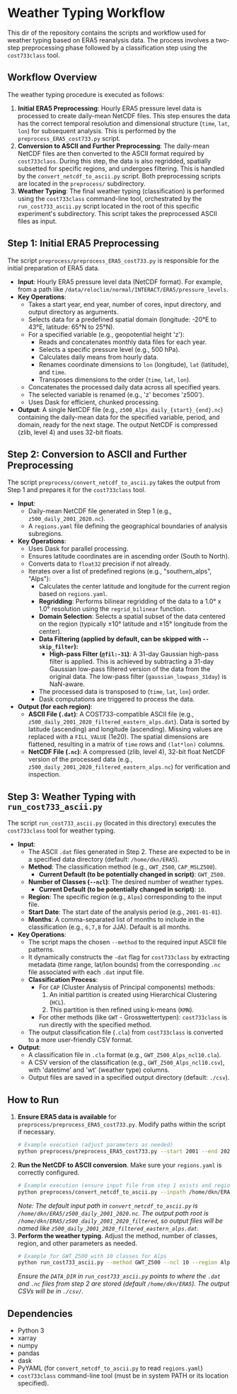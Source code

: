 # Weather Typing Workflow

This dir of the repository contains the scripts and workflow used for weather typing based on ERA5 reanalysis data. The process involves a two-step preprocessing phase followed by a classification step using the `cost733class` tool.

## Workflow Overview

The weather typing procedure is executed as follows:

1.  **Initial ERA5 Preprocessing**: Hourly ERA5 pressure level data is processed to create daily-mean NetCDF files. This step ensures the data has the correct temporal resolution and dimensional structure (`time`, `lat`, `lon`) for subsequent analysis. This is performed by the `preprocess_ERA5_cost733.py` script.
2.  **Conversion to ASCII and Further Preprocessing**: The daily-mean NetCDF files are then converted to the ASCII format required by `cost733class`. During this step, the data is also regridded, spatially subsetted for specific regions, and undergoes filtering. This is handled by the `convert_netcdf_to_ascii.py` script. Both preprocessing scripts are located in the `preprocess/` subdirectory.
3.  **Weather Typing**: The final weather typing (classification) is performed using the `cost733class` command-line tool, orchestrated by the `run_cost733_ascii.py` script located in the root of this specific experiment's subdirectory. This script takes the preprocessed ASCII files as input.

## Step 1: Initial ERA5 Preprocessing

The script `preprocess/preprocess_ERA5_cost733.py` is responsible for the initial preparation of ERA5 data.

* **Input**: Hourly ERA5 pressure level data (NetCDF format). For example, from a path like `/data/reloclim/normal/INTERACT/ERA5/pressure_levels`.
* **Key Operations**:
    * Takes a start year, end year, number of cores, input directory, and output directory as arguments.
    * Selects data for a predefined spatial domain (longitude: -20°E to 43°E, latitude: 65°N to 25°N).
    * For a specified variable (e.g., geopotential height 'z'):
        * Reads and concatenates monthly data files for each year.
        * Selects a specific pressure level (e.g., 500 hPa).
        * Calculates daily means from hourly data.
        * Renames coordinate dimensions to `lon` (longitude), `lat` (latitude), and `time`.
        * Transposes dimensions to the order (`time`, `lat`, `lon`).
    * Concatenates the processed daily data across all specified years.
    * The selected variable is renamed (e.g., 'z' becomes 'z500').
    * Uses Dask for efficient, chunked processing.
* **Output**: A single NetCDF file (e.g., `z500_Alps_daily_{start}_{end}.nc`) containing the daily-mean data for the specified variable, period, and domain, ready for the next stage. The output NetCDF is compressed (zlib, level 4) and uses 32-bit floats.

## Step 2: Conversion to ASCII and Further Preprocessing

The script `preprocess/convert_netcdf_to_ascii.py` takes the output from Step 1 and prepares it for the `cost733class` tool.

* **Input**:
    * Daily-mean NetCDF file generated in Step 1 (e.g., `z500_daily_2001_2020.nc`).
    * A `regions.yaml` file defining the geographical boundaries of analysis subregions.
* **Key Operations**:
    * Uses Dask for parallel processing.
    * Ensures latitude coordinates are in ascending order (South to North).
    * Converts data to `float32` precision if not already.
    * Iterates over a list of predefined regions (e.g., "southern_alps", "Alps"):
        * Calculates the center latitude and longitude for the current region based on `regions.yaml`.
        * **Regridding**: Performs bilinear regridding of the data to a 1.0° x 1.0° resolution using the `regrid_bilinear` function.
        * **Domain Selection**: Selects a spatial subset of the data centered on the region (typically ±10° latitude and ±15° longitude from the center).
        * **Data Filtering (applied by default, can be skipped with `--skip_filter`):**
            * **High-pass Filter (`@fil:-31`)**: A 31-day Gaussian high-pass filter is applied. This is achieved by subtracting a 31-day Gaussian low-pass filtered version of the data from the original data. The low-pass filter (`gaussian_lowpass_31day`) is NaN-aware.
        * The processed data is transposed to (`time`, `lat`, `lon`) order.
        * Dask computations are triggered to process the data.
* **Output (for each region)**:
    * **ASCII File (`.dat`)**: A COST733-compatible ASCII file (e.g., `z500_daily_2001_2020_filtered_eastern_alps.dat`). Data is sorted by latitude (ascending) and longitude (ascending). Missing values are replaced with a `FILL_VALUE` (1e20). The spatial dimensions are flattened, resulting in a matrix of `time` rows and `(lat*lon)` columns.
    * **NetCDF File (`.nc`)**: A compressed (zlib, level 4), 32-bit float NetCDF version of the processed data (e.g., `z500_daily_2001_2020_filtered_eastern_alps.nc`) for verification and inspection.

## Step 3: Weather Typing with `run_cost733_ascii.py`

The script `run_cost733_ascii.py` (located in this directory) executes the `cost733class` tool for weather typing.

* **Input**:
    * The ASCII `.dat` files generated in Step 2. These are expected to be in a specified data directory (default: `/home/dkn/ERA5`).
    * **Method**: The classification method (e.g., `GWT_Z500`, `CAP_MSLZ500`).
        * **Current Default (to be potentially changed in script)**: `GWT_Z500`.
    * **Number of Classes (`--ncl`)**: The desired number of weather types.
        * **Current Default (to be potentially changed in script)**: `10`.
    * **Region**: The specific region (e.g., `Alps`) corresponding to the input file.
    * **Start Date**: The start date of the analysis period (e.g., `2001-01-01`).
    * **Months**: A comma-separated list of months to include in the classification (e.g., `6,7,8` for JJA). Default is all months.
* **Key Operations**:
    * The script maps the chosen `--method` to the required input ASCII file patterns.
    * It dynamically constructs the `-dat` flag for `cost733class` by extracting metadata (time range, lat/lon bounds) from the corresponding `.nc` file associated with each `.dat` input file.
    * **Classification Process**:
        * For `CAP` (Cluster Analysis of Principal components) methods:
            1.  An initial partition is created using Hierarchical Clustering (`HCL`).
            2.  This partition is then refined using k-means (`KMN`).
        * For other methods (like `GWT` - Grosswettertypen): `cost733class` is run directly with the specified method.
    * The output classification file (`.cla`) from `cost733class` is converted to a more user-friendly CSV format.
* **Output**:
    * A classification file in `.cla` format (e.g., `GWT_Z500_Alps_ncl10.cla`).
    * A CSV version of the classification (e.g., `GWT_Z500_Alps_ncl10.csv`), with 'datetime' and 'wt' (weather type) columns.
    * Output files are saved in a specified output directory (default: `./csv`).

## How to Run

1.  **Ensure ERA5 data is available** for `preprocess/preprocess_ERA5_cost733.py`. Modify paths within the script if necessary.
    ```bash
    # Example execution (adjust parameters as needed)
    python preprocess/preprocess_ERA5_cost733.py --start 2001 --end 2020 --ncores 8 --pl-dir /path/to/hourly/era5 --out-dir /home/dkn/ERA5
    ```
2.  **Run the NetCDF to ASCII conversion**. Make sure your `regions.yaml` is correctly configured.
    ```bash
    # Example execution (ensure input file from step 1 exists and regions.yaml is present)
    python preprocess/convert_netcdf_to_ascii.py --inpath /home/dkn/ERA5/z500_gb_daily_2001_2020.nc --regions_file preprocess/regions.yaml --outpath /home/dkn/ERA5/z500_daily_2001_2020_filtered --data_var z500
    ```
    *Note: The default input path in `convert_netcdf_to_ascii.py` is `/home/dkn/ERA5/z500_daily_2001_2020.nc`. The output path root is `/home/dkn/ERA5/z500_daily_2001_2020_filtered`, so output files will be named like `z500_daily_2001_2020_filtered_eastern_alps.dat`.*
3.  **Perform the weather typing**. Adjust the method, number of classes, region, and other parameters as needed.
    ```bash
    # Example for GWT_Z500 with 10 classes for Alps
    python run_cost733_ascii.py --method GWT_Z500 --ncl 10 --region Alps --start 2001-01-01
    ```
    *Ensure the `DATA_DIR` in `run_cost733_ascii.py` points to where the `.dat` and `.nc` files from step 2 are stored (default `/home/dkn/ERA5`). The output CSVs will be in `./csv/`.*

## Dependencies

* Python 3
* xarray
* numpy
* pandas
* dask
* PyYAML (for `convert_netcdf_to_ascii.py` to read `regions.yaml`)
* `cost733class` command-line tool (must be in system PATH or its location specified).

